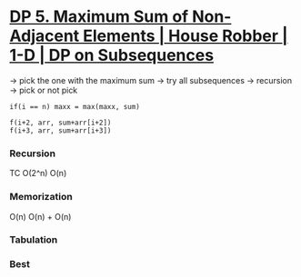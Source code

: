 
# [DP 5. Maximum Sum of Non-Adjacent Elements | House Robber | 1-D | DP on Subsequences](https://youtu.be/GrMBfJNk_NY?list=PLgUwDviBIf0qUlt5H_kiKYaNSqJ81PMMY)

 -> pick the one with the maximum sum -> try  all subsequences -> recursion -> pick or not pick


```
if(i == n) maxx = max(maxx, sum)

f(i+2, arr, sum+arr[i+2])
f(i+3, arr, sum+arr[i+3])
```
### Recursion
TC O(2^n)
O(n)

### Memorization
O(n)
O(n) + O(n)

### Tabulation

### Best 

